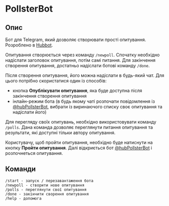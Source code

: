 PollsterBot
================

## Опис
Бот для Telegram, який дозволяє створювати прості опитування.
Розроблено в [Hubbot](https://hubbot.club).

Опитування створюється через команду ```/newpoll```. Спочатку необхідно надіслати заголовок опитування, потім самі питання. Для закінчення створення опитування, достатньо надіслати ботові команду ```/done```.


Після створення опитування, його можна надіслати в будь-який чат.
Для цього потрібно скористатися один із способів:

* кнопка **Опублікувати опитування**, яка буде доступна після закінчення створення опитування
* інлайн-режим бота (в будь якому чаті розпочати повідомлення із [@hubPollsterBot](https://t.me/hubPollsterBot), вибрати із виринаючого списку своє опитування та надіслати його)


Для перегляду своїх опитувань, необхідно використовувати команду ```/polls```. Дана команда дозволяє переглянути питання опитування та результати, які доступні тільки автору опитування.

Користувачу, щоб пройти опитування, необхідно буде натиснути на кнопку **Пройти опитування**.
Далі відкриється бот [@hubPollsterBot](https://t.me/hubPollsterBot) і розпочнеться опитування.

## Команди

```
/start - запуск / перезавантаження бота
/newpoll - створити нове опитування
/polls - переглянути свої опитування
/done - закінчити сворення опитування
/help - допомога
```
